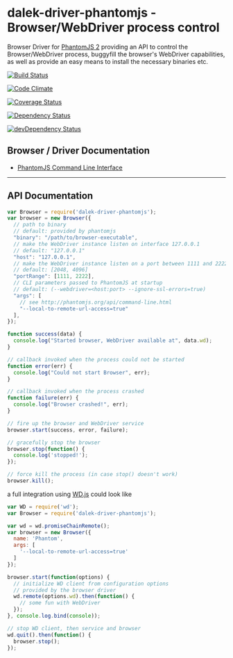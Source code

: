 # dalek-driver-phantomjs - Browser/WebDriver process control

Browser Driver for [PhantomJS 2](http://phantomjs.org/) providing an API to control the Browser/WebDriver process, buggyfill the browser's WebDriver capabilities, as well as provide an easy means to install the necessary binaries etc.

[![Build Status](https://travis-ci.org/dalekjs/dalek-driver-phantomjs.svg?branch=master)](https://travis-ci.org/dalekjs/dalek-driver-phantomjs)

[![Code Climate](https://codeclimate.com/github/dalekjs/dalek-driver-phantomjs/badges/gpa.svg)](https://codeclimate.com/github/dalekjs/dalek-driver-phantomjs)

[![Coverage Status](https://coveralls.io/repos/dalekjs/dalek-driver-phantomjs/badge.svg?branch=master)](https://coveralls.io/r/dalekjs/dalek-driver-phantomjs?branch=master)

[![Dependency Status](https://david-dm.org/dalekjs/dalek-driver-phantomjs.svg)](https://david-dm.org/dalekjs/dalek-driver-phantomjs)

[![devDependency Status](https://david-dm.org/dalekjs/dalek-driver-phantomjs/dev-status.svg)](https://david-dm.org/dalekjs/dalek-driver-phantomjs#info=devDependencies)

## Browser / Driver Documentation

* [PhantomJS Command Line Interface](http://phantomjs.org/api/command-line.html)

---

## API Documentation

```js
var Browser = require('dalek-driver-phantomjs');
var browser = new Browser({
  // path to binary
  // default: provided by phantomjs
  "binary": "/path/to/browser-executable",
  // make the WebDriver instance listen on interface 127.0.0.1
  // default: "127.0.0.1"
  "host": "127.0.0.1",
  // make the WebDriver instance listen on a port between 1111 and 2222
  // default: [2048, 4096]
  "portRange": [1111, 2222],
  // CLI parameters passed to PhantomJS at startup
  // default: (--webdriver=<host:port> --ignore-ssl-errors=true)
  "args": [
    // see http://phantomjs.org/api/command-line.html
    "--local-to-remote-url-access=true"
  ],
});

function success(data) {
  console.log("Started browser, WebDriver available at", data.wd);
}

// callback invoked when the process could not be started
function error(err) {
  console.log("Could not start Browser", err);
}

// callback invoked when the process crashed
function failure(err) {
  console.log("Browser crashed!", err);
}

// fire up the browser and WebDriver service
browser.start(success, error, failure);

// gracefully stop the browser
browser.stop(function() {
  console.log('stopped!');
});

// force kill the process (in case stop() doesn't work)
browser.kill();
```

a full integration using [WD.js](https://github.com/admc/wd) could look like

```js
var WD = require('wd');
var Browser = require('dalek-driver-phantomjs');

var wd = wd.promiseChainRemote();
var browser = new Browser({
  name: 'Phantom',
  args: [
    '--local-to-remote-url-access=true'
  ]
});

browser.start(function(options) {
  // initialize WD client from configuration options
  // provided by the browser driver
  wd.remote(options.wd).then(function() {
    // some fun with WebDriver
  });
}, console.log.bind(console));

// stop WD client, then service and browser
wd.quit().then(function() {
  browser.stop();
});
```
